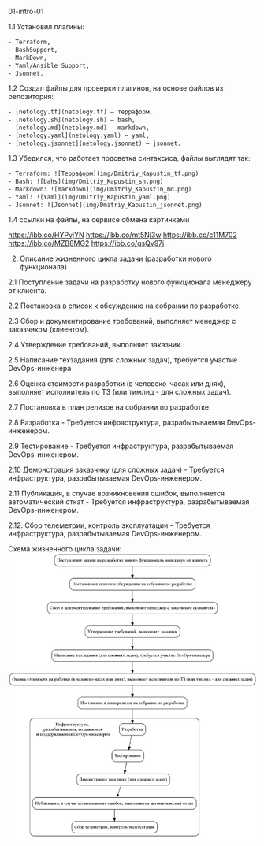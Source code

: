 01-intro-01

1.1 Установил плагины:

    - Terraform,
    - BashSupport,
    - MarkDown,
    - Yaml/Ansible Support,
    - Jsonnet.
1.2 Создал файлы для проверки плагинов, на основе файлов из репозитория:

    - [netology.tf](netology.tf) – терраформ,
    - [netology.sh](netology.sh) – bash,
    - [netology.md](netology.md) – markdown, 
    - [netology.yaml](netology.yaml) – yaml,
    - [netology.jsonnet](netology.jsonnet) – jsonnet.

1.3 Убедился, что работает подсветка синтаксиса, файлы выглядят так:

    - Terraform: ![Терраформ](img/Dmitriy_Kapustin_tf.png)
    - Bash: ![bahs](img/Dmitriy_Kapustin_sh.png)
    - Markdown: ![markdown](img/Dmitriy_Kapustin_md.png)
    - Yaml: ![Yaml](img/Dmitriy_Kapustin_yaml.png)
    - Jsonnet: ![Jsonnet](img/Dmitriy_Kapustin_jsonnet.png)

1.4 ссылки на файлы, на сервисе обмена картинками

https://ibb.co/HYPvjYN
https://ibb.co/mt5Nj3w
https://ibb.co/c11M702
https://ibb.co/MZB8MG2
https://ibb.co/qsQv97j

2. Описание жизненного цикла задачи (разработки нового функционала)

2.1  Поступление задачи на разработку нового функционала менеджеру от клиента.

2.2  Постановка в список к обсуждению на собрании по разработке.

2.3  Сбор и документирование требований, выполняет менеджер с заказчиком (клиентом).

2.4  Утверждение требований, выполняет заказчик.

2.5  Написание техзадания (для сложных задач), требуется участие DevOps-инженера

2.6  Оценка стоимости разработки (в человеко-часах или днях), выполняет исполнитель по ТЗ (или тимлид - для сложных задач).

2.7  Постановка в план релизов на собрании по разработке.

2.8  Разработка - Требуется инфраструктура, разрабытываемая DevOps-инженером.

2.9  Тестирование - Требуется инфраструктура, разрабытываемая DevOps-инженером.

2.10 Демонстрация заказчику (для сложных задач) - Требуется инфраструктура, разрабытываемая DevOps-инженером.

2.11 Публикация, в случае возникновения ошибок, выполняется автоматический откат - Требуется инфраструктура, разрабытываемая DevOps-инженером.

2.12. Сбор телеметрии, контроль эксплуатации - Требуется инфраструктура, разрабытываемая DevOps-инженером.

Схема жизненного цикла задачи: ![Схема Жизненного цикла задачи](img/homeworks_01.png)